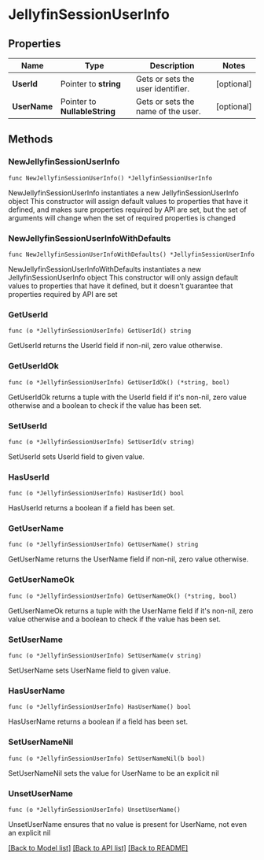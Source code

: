 # JellyfinSessionUserInfo

## Properties

Name | Type | Description | Notes
------------ | ------------- | ------------- | -------------
**UserId** | Pointer to **string** | Gets or sets the user identifier. | [optional] 
**UserName** | Pointer to **NullableString** | Gets or sets the name of the user. | [optional] 

## Methods

### NewJellyfinSessionUserInfo

`func NewJellyfinSessionUserInfo() *JellyfinSessionUserInfo`

NewJellyfinSessionUserInfo instantiates a new JellyfinSessionUserInfo object
This constructor will assign default values to properties that have it defined,
and makes sure properties required by API are set, but the set of arguments
will change when the set of required properties is changed

### NewJellyfinSessionUserInfoWithDefaults

`func NewJellyfinSessionUserInfoWithDefaults() *JellyfinSessionUserInfo`

NewJellyfinSessionUserInfoWithDefaults instantiates a new JellyfinSessionUserInfo object
This constructor will only assign default values to properties that have it defined,
but it doesn't guarantee that properties required by API are set

### GetUserId

`func (o *JellyfinSessionUserInfo) GetUserId() string`

GetUserId returns the UserId field if non-nil, zero value otherwise.

### GetUserIdOk

`func (o *JellyfinSessionUserInfo) GetUserIdOk() (*string, bool)`

GetUserIdOk returns a tuple with the UserId field if it's non-nil, zero value otherwise
and a boolean to check if the value has been set.

### SetUserId

`func (o *JellyfinSessionUserInfo) SetUserId(v string)`

SetUserId sets UserId field to given value.

### HasUserId

`func (o *JellyfinSessionUserInfo) HasUserId() bool`

HasUserId returns a boolean if a field has been set.

### GetUserName

`func (o *JellyfinSessionUserInfo) GetUserName() string`

GetUserName returns the UserName field if non-nil, zero value otherwise.

### GetUserNameOk

`func (o *JellyfinSessionUserInfo) GetUserNameOk() (*string, bool)`

GetUserNameOk returns a tuple with the UserName field if it's non-nil, zero value otherwise
and a boolean to check if the value has been set.

### SetUserName

`func (o *JellyfinSessionUserInfo) SetUserName(v string)`

SetUserName sets UserName field to given value.

### HasUserName

`func (o *JellyfinSessionUserInfo) HasUserName() bool`

HasUserName returns a boolean if a field has been set.

### SetUserNameNil

`func (o *JellyfinSessionUserInfo) SetUserNameNil(b bool)`

 SetUserNameNil sets the value for UserName to be an explicit nil

### UnsetUserName
`func (o *JellyfinSessionUserInfo) UnsetUserName()`

UnsetUserName ensures that no value is present for UserName, not even an explicit nil

[[Back to Model list]](../README.md#documentation-for-models) [[Back to API list]](../README.md#documentation-for-api-endpoints) [[Back to README]](../README.md)


